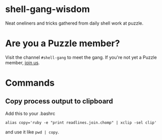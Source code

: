 # shell-gang-wisdom

Neat oneliners and tricks gathered from daily shell work at puzzle.

# Are you a Puzzle member?

Visit the channel `#shell-gang` to meet the gang. If you're not yet a Puzzle member, [join us](https://www.puzzle.ch/de/ueber-uns/stellen).

# Commands

## Copy process output to clipboard

Add this to your .bashrc

    alias copy='ruby -e "print readlines.join.chomp" | xclip -sel clip'
    
and use it like `pwd | copy`.
